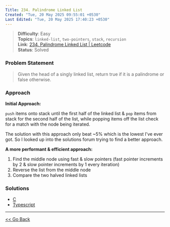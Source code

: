 ```yaml
---
Title: 234. Palindrome Linked List
Created: "Tue, 20 May 2025 09:55:01 +0530"
Last Edited: "Tue, 20 May 2025 17:40:23 +0530"
---
```


> **Difficulty**: Easy  
> **Topics**: `linked-list`, `two-pointers`, `stack`, `recursion`  
> **Link**: [234. Palindrome Linked List | Leetcode][leetcode-234]  
> **Status**: Solved

### Problem Statement

> Given the head of a singly linked list, return true if it is a palindrome or
> false otherwise.

### Approach

**Initial Approach:**

`push` items onto stack until the first half of the linked list & `pop` items
from stack for the second half of the list, while popping items off the list
check for a match with the node being iterated.

The solution with this approach only beat ~5% which is the lowest I've ever got.
So I looked up into the solutions forum trying to find a better approach.

**A more performant & efficient approach:**

1. Find the middle node using fast & slow pointers (fast pointer increments by 2
& slow pointer increments by 1 every iteration)
2. Reverse the list from the middle node
3. Compare the two halved linked lists

### Solutions

- [C](./c/palindrome_validator.c)
- [Typescript](./ts/palindrome-validator.ts)

---

[<< Go Back](../../index.md)

[leetcode-234]: https://leetcode.com/problems/palindrome-linked-list/
